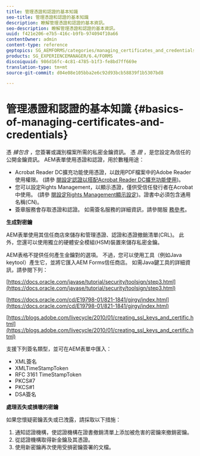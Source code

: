 ```yaml
---
title: 管理憑證和認證的基本知識
seo-title: 管理憑證和認證的基本知識
description: 瞭解管理憑證和認證的基本資訊。
seo-description: 瞭解管理憑證和認證的基本資訊。
uuid: f421e206-e7b5-416c-b9fb-974094f10a66
contentOwner: admin
content-type: reference
geptopics: SG_AEMFORMS/categories/managing_certificates_and_credentials
products: SG_EXPERIENCEMANAGER/6.4/FORMS
discoiquuid: 986d16fc-4c81-4785-b1f3-fe8bd7ff669e
translation-type: tm+mt
source-git-commit: d04e08e105bba2e6c92d93bcb58839f1b5307bd8

---
```



# 管理憑證和認證的基本知識 {#basics-of-managing-certificates-and-credentials}

憑 *據包含* ，您簽署或識別檔案所需的私密金鑰資訊。 憑 *證* ，是您設定為信任的公開金鑰資訊。 AEM表單使用憑證和認證，用於數種用途：

* Acrobat Reader DC擴充功能使用憑證，以啟用PDF檔案中的Adobe Reader使用權限。 (請參 [閱設定認證以搭配Acrobat Reader DC擴充功能使用](/help/forms/using/admin-help/configuring-credentials-acrobat-reader-dc.md#configuring-credentials-for-use-with-acrobat-reader-dc-extensions))。
* 您可以設定Rights Management，以顯示憑證，僅供受信任發行者在Acrobat中使用。 (請參 [閱設定Rights Management顯示設定](/help/forms/using/admin-help/configuring-client-server-options.md#configure-document-security-display-settings))。證書中必須包含通用名稱(CN)。
* 簽章服務會存取憑證和認證。 如需簽名服務的詳細資訊，請參閱服 [務參考](https://www.adobe.com/go/learn_aemforms_services_63)。

**生成對密鑰**

AEM表單使用其信任商店來儲存和管理憑證、認證和憑證撤銷清單(CRL)。 此外，您還可以使用獨立的硬體安全模組(HSM)裝置來儲存私密金鑰。

AEM表格不提供任何產生金鑰對的選項。 不過，您可以使用工具（例如Java keytool）產生它，並將它匯入AEM Forms信任商店。 如需Java鍵工具的詳細資訊，請參閱下列：

[https://docs.oracle.com/javase/tutorial/security/toolsign/step3.html](https://docs.oracle.com/javase/tutorial/security/toolsign/step3.html)

[https://docs.oracle.com/cd/E19798-01/821-1841/gjrgy/index.html](https://docs.oracle.com/cd/E19798-01/821-1841/gjrgy/index.html)

[https://blogs.adobe.com/livecycle/2010/01/creating_ssl_keys_and_certific.html](https://blogs.adobe.com/livecycle/2010/01/creating_ssl_keys_and_certific.html)

支援下列簽名類型，並可在AEM表單中匯入：

* XML簽名
* XMLTimeStampToken
* RFC 3161 TimeStampToken
* PKCS#7
* PKCS#1
* DSA簽名

**處理丟失或損壞的密鑰**

如果您懷疑密鑰丟失或已洩露，請採取以下措施：

1. 通知認證機構，使認證機構在證書撤銷清單上添加被危害的密鑰來撤銷密鑰。
1. 從認證機構取得新金鑰及其憑證。
1. 使用新密鑰再次使用受損密鑰簽署的文檔。

